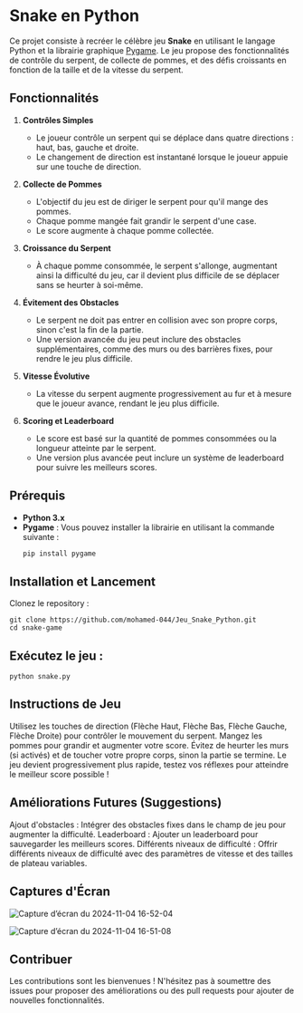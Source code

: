 # Snake en Python

Ce projet consiste à recréer le célèbre jeu **Snake** en utilisant le langage Python et la librairie graphique [Pygame](https://www.pygame.org/docs/). Le jeu propose des fonctionnalités de contrôle du serpent, de collecte de pommes, et des défis croissants en fonction de la taille et de la vitesse du serpent.

## Fonctionnalités

1. **Contrôles Simples**
   - Le joueur contrôle un serpent qui se déplace dans quatre directions : haut, bas, gauche et droite.
   - Le changement de direction est instantané lorsque le joueur appuie sur une touche de direction.

2. **Collecte de Pommes**
   - L'objectif du jeu est de diriger le serpent pour qu'il mange des pommes.
   - Chaque pomme mangée fait grandir le serpent d'une case.
   - Le score augmente à chaque pomme collectée.

3. **Croissance du Serpent**
   - À chaque pomme consommée, le serpent s'allonge, augmentant ainsi la difficulté du jeu, car il devient plus difficile de se déplacer sans se heurter à soi-même.

4. **Évitement des Obstacles**
   - Le serpent ne doit pas entrer en collision avec son propre corps, sinon c'est la fin de la partie.
   - Une version avancée du jeu peut inclure des obstacles supplémentaires, comme des murs ou des barrières fixes, pour rendre le jeu plus difficile.

5. **Vitesse Évolutive**
   - La vitesse du serpent augmente progressivement au fur et à mesure que le joueur avance, rendant le jeu plus difficile.

6. **Scoring et Leaderboard**
   - Le score est basé sur la quantité de pommes consommées ou la longueur atteinte par le serpent.
   - Une version plus avancée peut inclure un système de leaderboard pour suivre les meilleurs scores.

## Prérequis

- **Python 3.x**
- **Pygame** : Vous pouvez installer la librairie en utilisant la commande suivante :
  ```bash
  pip install pygame

## Installation et Lancement

  Clonez le repository :

    git clone https://github.com/mohamed-044/Jeu_Snake_Python.git
    cd snake-game

## Exécutez le jeu :

    python snake.py

## Instructions de Jeu

  Utilisez les touches de direction (Flèche Haut, Flèche Bas, Flèche Gauche, Flèche Droite) pour contrôler le mouvement du serpent.
  Mangez les pommes pour grandir et augmenter votre score.
  Évitez de heurter les murs (si activés) et de toucher votre propre corps, sinon la partie se termine.
  Le jeu devient progressivement plus rapide, testez vos réflexes pour atteindre le meilleur score possible !

## Améliorations Futures (Suggestions)

  Ajout d'obstacles : Intégrer des obstacles fixes dans le champ de jeu pour augmenter la difficulté.
  Leaderboard : Ajouter un leaderboard pour sauvegarder les meilleurs scores.
  Différents niveaux de difficulté : Offrir différents niveaux de difficulté avec des paramètres de vitesse et des tailles de plateau variables.

## Captures d'Écran

![Capture d’écran du 2024-11-04 16-52-04](https://github.com/user-attachments/assets/464b93df-4a33-4d71-b774-e0738fd6a635)

![Capture d’écran du 2024-11-04 16-51-08](https://github.com/user-attachments/assets/24f3b366-99c0-4c8b-9243-add35c44070b)

## Contribuer

Les contributions sont les bienvenues ! N'hésitez pas à soumettre des issues pour proposer des améliorations ou des pull requests pour ajouter de nouvelles fonctionnalités.  
